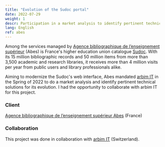 ```yaml
---
title: "Evolution of the Sudoc portal"
date: 2022-07-29
weight: 1
descr: Participation in a market analysis to identify pertinent technical solutions for the French higher education union catalogue discovery interface.
lang: English
ref: abes
---
```


Among the services managed by [Agence bibliographique de l’enseignement supérieur](https://abes.fr/) (Abes) is France's higher
education union catalogue [Sudoc](http://www.sudoc.abes.fr). With its 15 million bibliographic records and 50 million items
from more than 3,500 academic and research libraries, it receives more than 4 million visits per year from public users and
library professionals alike. 

Aiming to modernize the Sudoc's web interface, Abes mandated [arbim IT](https://arbim.ch/projets/evolution-de-sudoc-fr/) 
in the Spring of 2022 to do a market analysis and identify pertinent technical solutions for its evolution. I had the opportunity
to collaborate with arbim IT for this project.

### Client

[Agence bibliographique de l’enseignement supérieur Abes](https://abes.fr/) (France)

### Collaboration

This project was done in collaboration with [arbim IT](https://arbim.ch/projets/evolution-de-sudoc-fr/) (Switzerland).